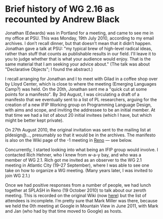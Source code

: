 # Brief history of WG 2.16 as recounted by Andrew Black


Jonathan (Edwards) was in Portland for a meeting, and came to see me in my office at PSU.  This was Monday, 19th July 2010, according to my email archives.  I don’t recall dinner, but that doesn’t mean that it didn’t happen.   Jonathan gave a talk at PSU: "my typical brew of high-level radical ideas, rather than stuff that counts as publishable results in our field. I'll leave it to you to judge whether that is what your audience would enjoy. That is the same material that I am seeking your advice about." (The talk was about "Declarative Objects"; I found the abstract.)

I recall arranging for  Jonathan and I to meet with Gilad in a coffee shop over by Lloyd Center, which is close to where the meeting (Emerging Languages Camp?) was held.  On the 20th, Jonathan sent me a "quick cut at some points for a manifesto".  By 3rd August, I was circulating a draft of a manifesto that we eventually sent to a list of PL researchers, arguing for the creation of a new IFIP Working group on Programming Language Design, with aims and scope, and inviting the addressee to be an initial member.  At that time we had a list of about 20 initial invitees (which I have, but which might be better kept private).

On 27th August 2010, the original invitation was sent to the mailing list at pldesign@..., presumably so that it would be in the archives.  The manifesto is also on the Wiki page of the -1 meeting in [Reno](meetings/Reno2010.md) — see below.

Concurrently, I started looking into what being an IFIP group would involve.  I contacted Rich Hehner, who I knew from w-a-y bay, and who was a member of WG 2.1.  Rich got me invited as an observer to the WG 2.1 meeting in Atlantic City (19–27 September), where I was able to see one take on how to organize a WG meeting.  (Many years later, I was invited to join WG 2.1.)

Once we had positive responses from a number of people, we had lunch together at SPLASH in Reno (19 October 2010) to talk about our zeroth meeting.  This is recorded on the original Wiki (now [here](meetings/Reno2010.md)) but the list of attendees is incomplete.  I’m pretty sure that Mark Miller was there, because we held the 0th meeting at Google in Mountain View in June 2011, with Mark and Jan (who had by that time moved to Google) as hosts.
